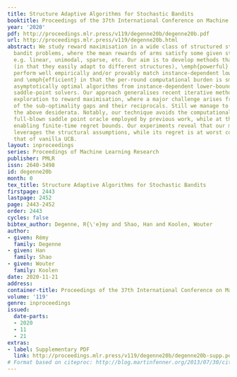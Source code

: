 ```yaml
---
title: Structure Adaptive Algorithms for Stochastic Bandits
booktitle: Proceedings of the 37th International Conference on Machine Learning
year: '2020'
pdf: http://proceedings.mlr.press/v119/degenne20b/degenne20b.pdf
url: http://proceedings.mlr.press/v119/degenne20b.html
abstract: We study reward maximisation in a wide class of structured stochastic multi-armed
  bandit problems, where the mean rewards of arms satisfy some given structural constraints,
  e.g. linear, unimodal, sparse, etc. Our aim is to develop methods that are \emph{flexible}
  (in that they easily adapt to different structures), \emph{powerful} (in that they
  perform well empirically and/or provably match instance-dependent lower bounds)
  and \emph{efficient} in that the per-round computational burden is small. We develop
  asymptotically optimal algorithms from instance-dependent lower-bounds using iterative
  saddle-point solvers. Our approach generalises recent iterative methods for pure
  exploration to reward maximisation, where a major challenge arises from the estimation
  of the sub-optimality gaps and their reciprocals. Still we manage to achieve all
  the above desiderata. Notably, our technique avoids the computational cost of the
  full-blown saddle point oracle employed by previous work, while at the same time
  enabling finite-time regret bounds. Our experiments reveal that our method successfully
  leverages the structural assumptions, while its regret is at worst comparable to
  that of vanilla UCB.
layout: inproceedings
series: Proceedings of Machine Learning Research
publisher: PMLR
issn: 2640-3498
id: degenne20b
month: 0
tex_title: Structure Adaptive Algorithms for Stochastic Bandits
firstpage: 2443
lastpage: 2452
page: 2443-2452
order: 2443
cycles: false
bibtex_author: Degenne, R{\'e}my and Shao, Han and Koolen, Wouter
author:
- given: Rémy
  family: Degenne
- given: Han
  family: Shao
- given: Wouter
  family: Koolen
date: 2020-11-21
address: 
container-title: Proceedings of the 37th International Conference on Machine Learning
volume: '119'
genre: inproceedings
issued:
  date-parts:
  - 2020
  - 11
  - 21
extras:
- label: Supplementary PDF
  link: http://proceedings.mlr.press/v119/degenne20b/degenne20b-supp.pdf
# Format based on citeproc: http://blog.martinfenner.org/2013/07/30/citeproc-yaml-for-bibliographies/
---
```

